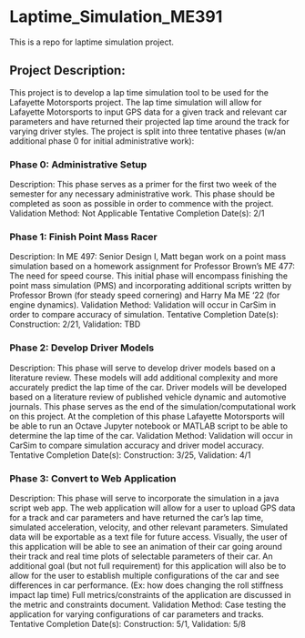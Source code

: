 # Laptime_Simulation_ME391
 This is a repo for laptime simulation project.

## Project Description:

This project is to develop a lap time simulation tool to be used for the Lafayette Motorsports project. The lap time simulation will allow for Lafayette Motorsports to input GPS data for a given track and relevant car parameters and have returned their projected lap time around the track for varying driver styles. The project is split into three tentative phases (w/an additional phase 0 for initial administrative work):

### Phase 0: Administrative Setup
Description: This phase serves as a primer for the first two week of the semester for any necessary administrative work. This phase should be completed as soon as possible in order to commence with the project. 
Validation Method: Not Applicable 
Tentative Completion Date(s): 2/1

### Phase 1: Finish Point Mass Racer
Description: In ME 497: Senior Design I, Matt began work on a point mass simulation based on a homework assignment for Professor Brown’s ME 477: The need for speed course. This initial phase will encompass finishing the point mass simulation (PMS) and incorporating additional scripts written by Professor Brown (for steady speed cornering) and Harry Ma ME ‘22 (for engine dynamics). 
Validation Method: Validation will occur in CarSim in order to compare accuracy of simulation.
Tentative Completion Date(s): Construction: 2/21, Validation: TBD

### Phase 2: Develop Driver Models
Description: This phase will serve to develop driver models based on a literature review. These models will add additional complexity and more accurately predict the lap time of the car. Driver models will be developed based on a literature review of published vehicle dynamic and automotive journals. This phase serves as the end of the simulation/computational work on this project. At the completion of this phase Lafayette Motorsports will be able to run an Octave Jupyter notebook or MATLAB script to be able to determine the lap time of the car. 
Validation Method: Validation will occur in CarSim to compare simulation accuracy and driver model accuracy. 
Tentative Completion Date(s): Construction: 3/25, Validation: 4/1

### Phase 3: Convert to Web Application
Description: This phase will serve to incorporate the simulation in a java script web app. The web application will allow for a user to upload GPS data for a track and car parameters and have returned the car’s lap time, simulated acceleration, velocity, and other relevant parameters. Simulated data will be exportable as a text file for future access. Visually, the user of this application will be able to see an animation of their car going around their track and real time plots of selectable parameters of their car. An additional goal (but not full requirement) for this application will also be to allow for the user to establish multiple configurations of the car and see differences in car performance. (Ex: how does changing the roll stiffness impact lap time) Full metrics/constraints of the application are discussed in the metric and constraints document.
Validation Method: Case testing the application for varying configurations of car parameters and tracks.
Tentative Completion Date(s): Construction: 5/1, Validation: 5/8

